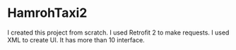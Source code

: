 # HamrohTaxi2

I created this project from scratch. I used Retrofit 2 to make requests. I used XML to create UI.
It has more than 10 interface.
